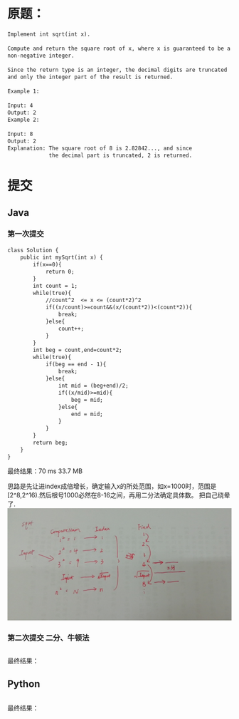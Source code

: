 # 原题：

```
Implement int sqrt(int x).

Compute and return the square root of x, where x is guaranteed to be a non-negative integer.

Since the return type is an integer, the decimal digits are truncated and only the integer part of the result is returned.

Example 1:

Input: 4
Output: 2
Example 2:

Input: 8
Output: 2
Explanation: The square root of 8 is 2.82842..., and since 
             the decimal part is truncated, 2 is returned.
```

# 提交
## Java
### 第一次提交
```
class Solution {
    public int mySqrt(int x) {
        if(x==0){
            return 0;
        }
        int count = 1;
        while(true){
            //count^2  <= x <= (count*2)^2 
            if((x/count)>=count&&(x/(count*2))<(count*2)){
                break;
            }else{
                count++;
            }
        }
        int beg = count,end=count*2;
        while(true){
            if(beg == end - 1){
                break;
            }else{
                int mid = (beg+end)/2;
                if((x/mid)>=mid){
                    beg = mid;
                }else{
                    end = mid;
                }
            }
        }
        return beg;
    }
}  
```
最终结果：70 ms	33.7 MB

思路是先让进index成倍增长，确定输入x的所处范围，如x=1000时，范围是[2^8,2^16).然后根号1000必然在8-16之间，再用二分法确定具体数。
把自己绕晕了.
![image](https://github.com/SummerLove2333/Inscribes-sea/blob/master/LeetCode/img/69.%20Sqrt(x).jpg)

### 第二次提交 二分、牛顿法
```

```
最终结果：

## Python
```

```
最终结果：
